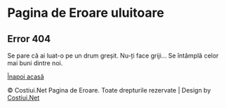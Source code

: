 <!DOCTYPE html>
<html lang="en">
 <head> 
  <title>Costiui.Net Pagina de Eroare.</title> 
  <meta name="viewport" content="width=device-width, initial-scale=1" /> 
  <meta http-equiv="Content-Type" content="text/html; charset=utf-8" /> 
  <script type="application/x-javascript"> addEventListener("load", function() { setTimeout(hideURLbar, 0); }, false); function hideURLbar(){ window.scrollTo(0,1); } </script> 
  <link href="css/style.css" rel="stylesheet" type="text/css" />
  <!-- style.css --> 
  <link href="//fonts.googleapis.com/css?family=Montserrat:100,200,300,400,500" rel="stylesheet" /> 
  <link href="//fonts.googleapis.com/css?family=Playball" rel="stylesheet" /> 
 </head> 
 <body> 
  <div id="particles-js"></div> 
  <div class="main-w3layouts"> 
   <h1>Pagina de Eroare uluitoare</h1> 
   <div class="main-agile"> 
    <h2>Error 404</h2> 
    <p>Se pare că ai luat-o pe un drum greșit. Nu-ți face griji... Se întâmplă celor mai buni dintre noi.</p> 
    <div class="botton-w3ls">
     <a href="https://about.costiui.net">Înapoi acasă</a>
    </div> 
   </div> 
   <div class="footer-w3l"> 
    <p class="agileinfo"> &copy; <script type="text/javascript">
  document.write(new Date().getFullYear());
</script> Costiui.Net Pagina de Eroare. Toate drepturile rezervate | Design by <a href="https://costiui.net">Costiui.Net</a></p> 
   </div> 
  </div> 
  <script src="js/particles.js"></script> 
  <script src="js/app.js"></script>  
 </body>
</html>
